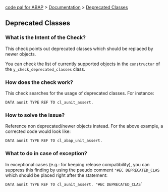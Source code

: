 [code pal for ABAP](../../README.md) > [Documentation](../check_documentation.md) > [Deprecated Classes](deprecated-classes.md)

## Deprecated Classes

### What is the Intent of the Check?

This check points out deprecated classes which should be replaced by newer objects.

You can check the list of currently supported objects in the `constructor` of the `y_check_deprecated_classes` class. 

### How does the check work?

This check searches for the usage of deprecated classes. For instance:

```abap
DATA aunit TYPE REF TO cl_aunit_assert.
```

### How to solve the issue?

Reference non deprecated/newer objects instead. For the above example, a corrected code would look like:

```abap
DATA aunit TYPE REF TO cl_abap_unit_assert.
```

### What to do in case of exception?

In exceptional cases (e.g.: for keeping release compatibility), you can suppress this finding by using the pseudo comment `"#EC DEPRECATED_CLAS` which should be placed right after the statement:

```abap
DATA aunit TYPE REF TO cl_aunit_assert. "#EC DEPRECATED_CLAS` 
```

